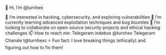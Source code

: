 👋 Hi, I’m @turnhex

👀 I’m interested in hacking, cybersecurity, and exploring vulnerabilities
🌱 I’m currently learning advanced exploitation techniques and bug bounties
💞️ I’m looking to collaborate on open-source security projects and ethical hacking challenges
📫 How to reach me: Telegeram indebox @turnhex Telegeram Chanale t@turnhexc
⚡ Fun fact: I love breaking things (ethically) and figuring out how to fix them!
